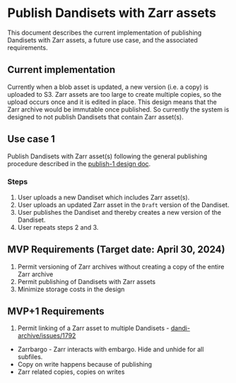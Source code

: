 # Publish Dandisets with Zarr assets

This document describes the current implementation of publishing Dandisets with Zarr assets, a future use case, and the associated requirements.

## Current implementation

Currently when a blob asset is updated, a new version (i.e. a copy) is uploaded to S3.  Zarr assets are too large to create multiple copies, so the upload occurs once and it is edited in place.  This design means that the Zarr archive would be immutable once published.  So currently the system is designed to not publish Dandisets that contain Zarr asset(s).

## Use case 1

Publish Dandisets with Zarr asset(s) following the general publishing procedure described in the [publish-1 design doc](https://github.com/dandi/dandi-archive/blob/master/doc/design/publish-1.md).

### Steps

1. User uploads a new Dandiset which includes Zarr asset(s).
2. User uploads an updated Zarr asset in the `Draft` version of the Dandiset.  
3. User publishes the Dandiset and thereby creates a new version of the Dandiset.
4. User repeats steps 2 and 3.

## MVP Requirements (Target date: April 30, 2024)

1. Permit versioning of Zarr archives without creating a copy of the entire Zarr archive
1. Permit publishing of Dandisets with Zarr assets
1. Minimize storage costs in the design

## MVP+1 Requirements

1. Permit linking of a Zarr asset to multiple Dandisets - [dandi-archive/issues/1792](https://github.com/dandi/dandi-archive/issues/1792)


- Zarrbargo - Zarr interacts with embargo.  Hide and unhide for all subfiles.
- Copy on write happens because of publishing
- Zarr related copies, copies on writes

